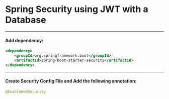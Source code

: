 # Spring Security using JWT with a Database
---
#### Add dependency:
```XML
<dependency>
	<groupId>org.springframework.boot</groupId>
	<artifactId>spring-boot-starter-security</artifactId>
</dependency>
```
---
#### Create Security Config File and Add the following annotation:
```JAVA
@EnableWebSecurity
```